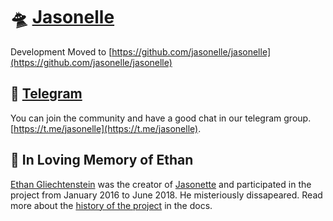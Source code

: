 # 🛸 [Jasonelle](https://jasonelle.com)

Development Moved to [https://github.com/jasonelle/jasonelle](https://github.com/jasonelle/jasonelle)

## 💬 [Telegram](https://t.me/jasonelle)

You can join the community and have a good chat in our telegram group.
[https://t.me/jasonelle](https://t.me/jasonelle).

## 💌 In Loving Memory of Ethan

[Ethan Gliechtenstein](https://github.com/gliechtenstein) was the creator of [Jasonette](https://github.com/jasonette) and participated in the project from January 2016 to June 2018. He misteriously
dissapeared. Read more about the [history of the project](https://github.com/jasonelle/jasonelle/wiki/History) in the docs.
